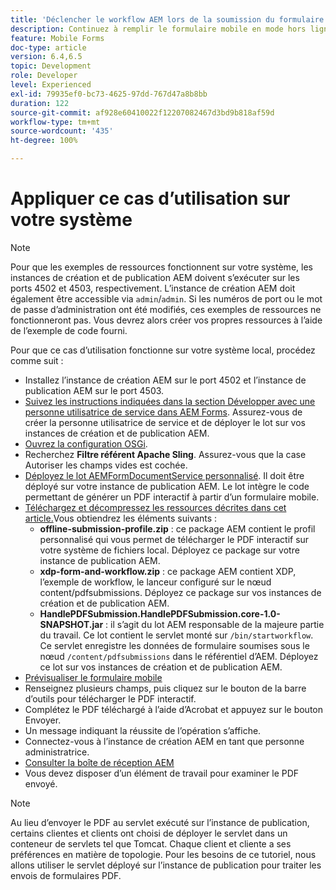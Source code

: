 ```yaml
---
title: 'Déclencher le workflow AEM lors de la soumission du formulaire HTM5 : appliquer ce cas d’utilisation'
description: Continuez à remplir le formulaire mobile en mode hors ligne et soumettez-le pour déclencher le workflow AEM.
feature: Mobile Forms
doc-type: article
version: 6.4,6.5
topic: Development
role: Developer
level: Experienced
exl-id: 79935ef0-bc73-4625-97dd-767d47a8b8bb
duration: 122
source-git-commit: af928e60410022f12207082467d3bd9b818af59d
workflow-type: tm+mt
source-wordcount: '435'
ht-degree: 100%

---
```


# Appliquer ce cas d’utilisation sur votre système

>[!NOTE]
>
>Pour que les exemples de ressources fonctionnent sur votre système, les instances de création et de publication AEM doivent s’exécuter sur les ports 4502 et 4503, respectivement. L’instance de création AEM doit également être accessible via `admin`/`admin`. Si les numéros de port ou le mot de passe d’administration ont été modifiés, ces exemples de ressources ne fonctionneront pas. Vous devrez alors créer vos propres ressources à l’aide de l’exemple de code fourni.

Pour que ce cas d’utilisation fonctionne sur votre système local, procédez comme suit :

* Installez l’instance de création AEM sur le port 4502 et l’instance de publication AEM sur le port 4503.
* [Suivez les instructions indiquées dans la section Développer avec une personne utilisatrice de service dans AEM Forms](https://experienceleague.adobe.com/docs/experience-manager-learn/forms/adaptive-forms/service-user-tutorial-develop.html?lang=fr). Assurez-vous de créer la personne utilisatrice de service et de déployer le lot sur vos instances de création et de publication AEM.
* [Ouvrez la configuration OSGi](http://localhost:4503/system/console/configMgr).
* Recherchez **Filtre référent Apache Sling**. Assurez-vous que la case Autoriser les champs vides est cochée.
* [Déployez le lot AEMFormDocumentService personnalisé](/help/forms/assets/common-osgi-bundles/AEMFormsDocumentServices.core-1.0-SNAPSHOT.jar). Il doit être déployé sur votre instance de publication AEM. Le lot intègre le code permettant de générer un PDF interactif à partir d’un formulaire mobile.
* [Téléchargez et décompressez les ressources décrites dans cet article.](assets/offline-pdf-submission-assets.zip)Vous obtiendrez les éléments suivants :
   * **offline-submission-profile.zip** : ce package AEM contient le profil personnalisé qui vous permet de télécharger le PDF interactif sur votre système de fichiers local. Déployez ce package sur votre instance de publication AEM.
   * **xdp-form-and-workflow.zip** : ce package AEM contient XDP, l’exemple de workflow, le lanceur configuré sur le nœud content/pdfsubmissions. Déployez ce package sur vos instances de création et de publication AEM.
   * **HandlePDFSubmission.HandlePDFSubmission.core-1.0-SNAPSHOT.jar** : il s’agit du lot AEM responsable de la majeure partie du travail. Ce lot contient le servlet monté sur `/bin/startworkflow`. Ce servlet enregistre les données de formulaire soumises sous le nœud `/content/pdfsubmissions` dans le référentiel d’AEM. Déployez ce lot sur vos instances de création et de publication AEM.
* [Prévisualiser le formulaire mobile](http://localhost:4503/content/dam/formsanddocuments/testsubmision.xdp/jcr:content)
* Renseignez plusieurs champs, puis cliquez sur le bouton de la barre d’outils pour télécharger le PDF interactif.
* Complétez le PDF téléchargé à l’aide d’Acrobat et appuyez sur le bouton Envoyer.
* Un message indiquant la réussite de l’opération s’affiche.
* Connectez-vous à l’instance de création AEM en tant que personne administratrice.
* [Consulter la boîte de réception AEM](http://localhost:4502/aem/inbox)
* Vous devez disposer d’un élément de travail pour examiner le PDF envoyé.

>[!NOTE]
>
>Au lieu d’envoyer le PDF au servlet exécuté sur l’instance de publication, certains clientes et clients ont choisi de déployer le servlet dans un conteneur de servlets tel que Tomcat. Chaque client et cliente a ses préférences en matière de topologie. Pour les besoins de ce tutoriel, nous allons utiliser le servlet déployé sur l’instance de publication pour traiter les envois de formulaires PDF.
